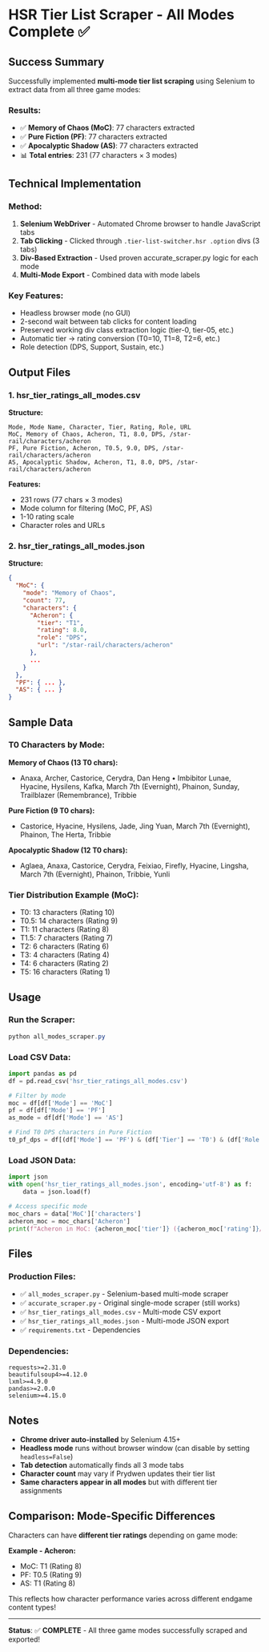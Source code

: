 # HSR Tier List Scraper - All Modes Complete ✅

## Success Summary

Successfully implemented **multi-mode tier list scraping** using Selenium to extract data from all three game modes:

### Results:
- ✅ **Memory of Chaos (MoC)**: 77 characters extracted
- ✅ **Pure Fiction (PF)**: 77 characters extracted  
- ✅ **Apocalyptic Shadow (AS)**: 77 characters extracted
- 📊 **Total entries**: 231 (77 characters × 3 modes)

## Technical Implementation

### Method:
1. **Selenium WebDriver** - Automated Chrome browser to handle JavaScript tabs
2. **Tab Clicking** - Clicked through `.tier-list-switcher.hsr .option` divs (3 tabs)
3. **Div-Based Extraction** - Used proven accurate_scraper.py logic for each mode
4. **Multi-Mode Export** - Combined data with mode labels

### Key Features:
- Headless browser mode (no GUI)
- 2-second wait between tab clicks for content loading
- Preserved working div class extraction logic (tier-0, tier-05, etc.)
- Automatic tier → rating conversion (T0=10, T1=8, T2=6, etc.)
- Role detection (DPS, Support, Sustain, etc.)

## Output Files

### 1. hsr_tier_ratings_all_modes.csv
**Structure:**
```
Mode, Mode Name, Character, Tier, Rating, Role, URL
MoC, Memory of Chaos, Acheron, T1, 8.0, DPS, /star-rail/characters/acheron
PF, Pure Fiction, Acheron, T0.5, 9.0, DPS, /star-rail/characters/acheron
AS, Apocalyptic Shadow, Acheron, T1, 8.0, DPS, /star-rail/characters/acheron
```

**Features:**
- 231 rows (77 chars × 3 modes)
- Mode column for filtering (MoC, PF, AS)
- 1-10 rating scale
- Character roles and URLs

### 2. hsr_tier_ratings_all_modes.json
**Structure:**
```json
{
  "MoC": {
    "mode": "Memory of Chaos",
    "count": 77,
    "characters": {
      "Acheron": {
        "tier": "T1",
        "rating": 8.0,
        "role": "DPS",
        "url": "/star-rail/characters/acheron"
      },
      ...
    }
  },
  "PF": { ... },
  "AS": { ... }
}
```

## Sample Data

### T0 Characters by Mode:

**Memory of Chaos (13 T0 chars):**
- Anaxa, Archer, Castorice, Cerydra, Dan Heng • Imbibitor Lunae, Hyacine, Hysilens, Kafka, March 7th (Evernight), Phainon, Sunday, Trailblazer (Remembrance), Tribbie

**Pure Fiction (9 T0 chars):**
- Castorice, Hyacine, Hysilens, Jade, Jing Yuan, March 7th (Evernight), Phainon, The Herta, Tribbie

**Apocalyptic Shadow (12 T0 chars):**
- Aglaea, Anaxa, Castorice, Cerydra, Feixiao, Firefly, Hyacine, Lingsha, March 7th (Evernight), Phainon, Tribbie, Yunli

### Tier Distribution Example (MoC):
- T0: 13 characters (Rating 10)
- T0.5: 14 characters (Rating 9)
- T1: 11 characters (Rating 8)
- T1.5: 7 characters (Rating 7)
- T2: 6 characters (Rating 6)
- T3: 4 characters (Rating 4)
- T4: 6 characters (Rating 2)
- T5: 16 characters (Rating 1)

## Usage

### Run the Scraper:
```powershell
python all_modes_scraper.py
```

### Load CSV Data:
```python
import pandas as pd
df = pd.read_csv('hsr_tier_ratings_all_modes.csv')

# Filter by mode
moc = df[df['Mode'] == 'MoC']
pf = df[df['Mode'] == 'PF']
as_mode = df[df['Mode'] == 'AS']

# Find T0 DPS characters in Pure Fiction
t0_pf_dps = df[(df['Mode'] == 'PF') & (df['Tier'] == 'T0') & (df['Role'] == 'DPS')]
```

### Load JSON Data:
```python
import json
with open('hsr_tier_ratings_all_modes.json', encoding='utf-8') as f:
    data = json.load(f)

# Access specific mode
moc_chars = data['MoC']['characters']
acheron_moc = moc_chars['Acheron']
print(f"Acheron in MoC: {acheron_moc['tier']} ({acheron_moc['rating']}/10)")
```

## Files

### Production Files:
- ✅ `all_modes_scraper.py` - Selenium-based multi-mode scraper
- ✅ `accurate_scraper.py` - Original single-mode scraper (still works)
- ✅ `hsr_tier_ratings_all_modes.csv` - Multi-mode CSV export
- ✅ `hsr_tier_ratings_all_modes.json` - Multi-mode JSON export
- ✅ `requirements.txt` - Dependencies

### Dependencies:
```
requests>=2.31.0
beautifulsoup4>=4.12.0
lxml>=4.9.0
pandas>=2.0.0
selenium>=4.15.0
```

## Notes

- **Chrome driver auto-installed** by Selenium 4.15+
- **Headless mode** runs without browser window (can disable by setting `headless=False`)
- **Tab detection** automatically finds all 3 mode tabs
- **Character count** may vary if Prydwen updates their tier list
- **Same characters appear in all modes** but with different tier assignments

## Comparison: Mode-Specific Differences

Characters can have **different tier ratings** depending on game mode:

**Example - Acheron:**
- MoC: T1 (Rating 8)
- PF: T0.5 (Rating 9)
- AS: T1 (Rating 8)

This reflects how character performance varies across different endgame content types!

---

**Status**: ✅ **COMPLETE** - All three game modes successfully scraped and exported!
